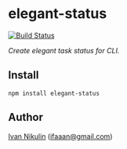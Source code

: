 # elegant-status
[![Build Status](https://api.travis-ci.org/inikulin/elegant-status.svg)](https://travis-ci.org/inikulin/elegant-status)

*Create elegant task status for CLI.*

## Install
```
npm install elegant-status
```

## Author
[Ivan Nikulin](https://github.com/inikulin) (ifaaan@gmail.com)
